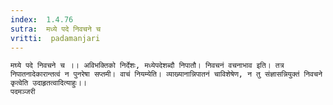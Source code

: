 ```yaml
---
index:  1.4.76
sutra:  मध्ये पदे निवचने च
vritti:  padamanjari
---
```


	मघ्ये पदे निवचने च ।। अविभक्तिको निर्देशः, मध्येपदेशब्दौ निपातौ। निवचनं वचनाभाव इति। तत्र निपातनादेकारान्तत्वं न पुनरेषा सप्तमी। वाचं नियम्येति। व्याख्यानान्निपातनं चाविशेषेण, न तु संज्ञासन्नियुक्तं निवचने कृत्वेति उदाहृतत्वादित्याहुः।।
	पदमञ्जरी
